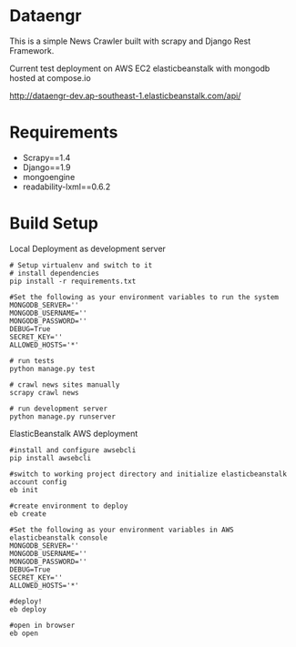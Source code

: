Dataengr
===============================
This is a simple News Crawler built with scrapy and Django Rest Framework. 

Current test deployment on AWS EC2 elasticbeanstalk with mongodb hosted at compose.io

http://dataengr-dev.ap-southeast-1.elasticbeanstalk.com/api/

# Requirements
* Scrapy==1.4
* Django==1.9
* mongoengine
* readability-lxml==0.6.2


# Build Setup
Local Deployment as development server
``` 
# Setup virtualenv and switch to it
# install dependencies
pip install -r requirements.txt

#Set the following as your environment variables to run the system
MONGODB_SERVER=''
MONGODB_USERNAME=''
MONGODB_PASSWORD=''
DEBUG=True
SECRET_KEY=''
ALLOWED_HOSTS='*'

# run tests
python manage.py test

# crawl news sites manually
scrapy crawl news

# run development server
python manage.py runserver
```

ElasticBeanstalk AWS deployment
```
#install and configure awsebcli
pip install awsebcli

#switch to working project directory and initialize elasticbeanstalk account config
eb init

#create environment to deploy
eb create

#Set the following as your environment variables in AWS elasticbeanstalk console
MONGODB_SERVER=''
MONGODB_USERNAME=''
MONGODB_PASSWORD=''
DEBUG=True
SECRET_KEY=''
ALLOWED_HOSTS='*'

#deploy!
eb deploy

#open in browser
eb open

```
